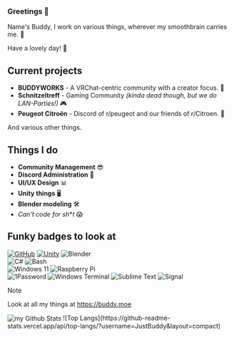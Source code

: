 ### Greetings 👋

Name's Buddy, I work on various things, wherever my smoothbrain carries me. 🧠

Have a lovely day! 💖

## Current projects
- **BUDDYWORKS** - A VRChat-centric community with a creator focus. 🔧
- **Schnitzeltreff** - Gaming Community *(kinda dead though, but we do LAN-Parties!)* 🎮
- **Peugeot Citroën** - Discord of r/peugeot and our friends of r/Citroen. 🚗
  
And various other things.

## Things I do
- **Community Management** 😎
- **Discord Administration** 🤵
- **UI/UX Design** 📊
- **Unity things** 🖥️
- **Blender modeling** 🛠️
- *Can't code for sh***t* 😱


## Funky badges to look at
[![GitHub](https://img.shields.io/badge/-GitHub-181717?style=flat-square&logo=github&link=https://github.com/JustBuddy)](https://github.com/JustBuddy)
[![Unity](https://img.shields.io/badge/-Unity-181717?style=flat-square&logo=unity)]()
![Blender](https://img.shields.io/badge/-Blender-e37200?style=flat-square&logo=blender&logoColor=FFFFFF)  
![C#](https://img.shields.io/badge/-C--Sharp-9d4cb2?style=flat-square&logo=csharp)
![Bash](https://img.shields.io/badge/-Bash_Script-181717?style=flat-square&logo=zsh)  
![Windows 11](https://img.shields.io/badge/-Windows%2011-087cd5?style=flat-square&logo=windows11&logoColor=FFFFFF)
![Raspberry Pi](https://img.shields.io/badge/-Raspberry%20Pi-C51A4A?style=flat-square&logo=Raspberry-Pi)  
![1Password](https://img.shields.io/badge/-1Password-ffffff?style=flat-square&logo=1password&logoColor=000000)
![Windows Terminal](https://img.shields.io/badge/-Windows_Terminal-3e3e3e?style=flat-square&logo=windowsterminal)
![Sublime Text](https://img.shields.io/badge/-Sublime_Text-494949?style=flat-square&logo=sublimetext)
![Signal](https://img.shields.io/badge/-Signal-3071f3?style=flat-square&logo=signal&logoColor=FFFFFF)

> [!NOTE]
> Look at all my things at https://buddy.moe

<img align="center" src="https://github-readme-stats.vercel.app/api?username=JustBuddy&include_all_commits=true&count_private=true&show_icons=true&line_height=20&title_color=2B5BBD&icon_color=1124BB&text_color=A1A1A1&bg_color=0,000000,130F40" alt="my Github Stats"/>
![Top Langs](https://github-readme-stats.vercel.app/api/top-langs/?username=JustBuddy&layout=compact)
